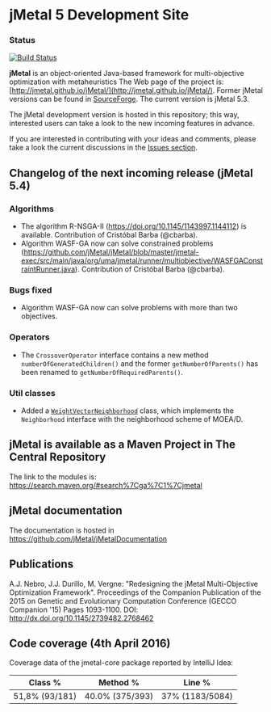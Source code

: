 # jMetal 5 Development Site

### Status
[![Build Status](https://travis-ci.org/jMetal/jMetal.svg?branch=master)](https://travis-ci.org/jMetal/jMetal)

**jMetal** is an object-oriented Java-based framework for multi-objective optimization with metaheuristics
The Web page of the project is: [http://jmetal.github.io/jMetal/](http://jmetal.github.io/jMetal/). Former jMetal versions can be found in [SourceForge](http://jmetal.sourceforge.net). The current version is jMetal 5.3. 

The jMetal development version is hosted in this repository; this way, interested users can take a look to
the new incoming features in advance.

If you are interested in contributing with your ideas and comments, please take a look the current discussions in the [Issues section](https://github.com/jMetal/jMetal/issues).

## Changelog of the next incoming release (jMetal 5.4)

### Algorithms
* The algorithm R-NSGA-II (https://doi.org/10.1145/1143997.1144112) is available. Contribution of Cristóbal Barba (@cbarba).
* Algorithm WASF-GA now can solve constrained problems (https://github.com/jMetal/jMetal/blob/master/jmetal-exec/src/main/java/org/uma/jmetal/runner/multiobjective/WASFGAConstraintRunner.java). Contribution of Cristóbal Barba (@cbarba).

### Bugs fixed
* Algorithm WASF-GA now can solve problems with more than two objectives.

### Operators
* The `CrossoverOperator` interface contains a new method `numberOfGeneratedChildren()` and the former `getNumberOfParents()` has been renamed to `getNumberOfRequiredParents()`.

### Util classes
* Added a [`WeightVectorNeighborhood`]() class, which implements the `Neighborhood` interface with the neighborhood scheme of MOEA/D.

## jMetal is available as a Maven Project in The Central Repository

The link to the modules is: https://search.maven.org/#search%7Cga%7C1%7Cjmetal

## jMetal documentation
The documentation is hosted in https://github.com/jMetal/jMetalDocumentation

## Publications
A.J. Nebro, J.J. Durillo, M. Vergne: "Redesigning the jMetal Multi-Objective Optimization Framework". Proceedings of the Companion Publication of the 2015 on Genetic and Evolutionary Computation Conference (GECCO Companion '15) Pages 1093-1100. DOI: http://dx.doi.org/10.1145/2739482.2768462

## Code coverage (4th April 2016)
Coverage data of the jmetal-core package reported by IntelliJ Idea:

|Class % |Method %| Line % |
|--------|--------|--------|
|51,8% (93/181) |	40.0% (375/393) | 37% (1183/5084)



